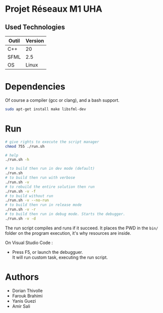 # Projet Réseaux M1 UHA

## Used Technologies

Outil | Version
------|--------
C++   | 20
SFML  | 2.5
OS    | Linux

# Dependencies

Of course a compiler (gcc or clang), and a bash support.

```sh
sudo apt-get install make libsfml-dev
```


# Run

```sh
# give rights to execute the script manager
chmod 755 ./run.sh

# help
./run.sh -h

# to build then run in dev mode (default)
./run.sh
# to build then run with verbose
./run.sh -v
# to rebuild the entire solution then run
./run.sh -v -f
# to build without run
./run.sh -v --no-run
# to build then run in release mode
./run.sh -v -r
# to build then run in debug mode. Starts the debugger.
./run.sh -v -d
```

The run script compiles and runs if it succeed. It places the PWD in the `bin/` folder on the program execution, it's why resources are inside.

On Visual Studio Code :
- Press F5, or launch the debugguer.<br>It will run custom task, executing the run script.

# Authors

- Dorian Thivolle
- Farouk Brahimi
- Yanis Guezi
- Amir Sali
